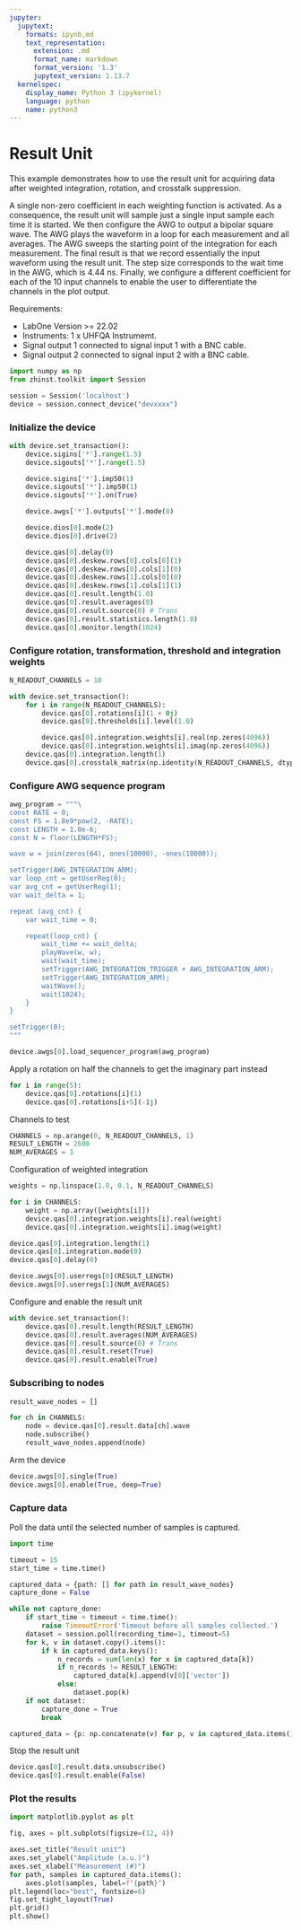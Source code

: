 ```yaml
---
jupyter:
  jupytext:
    formats: ipynb,md
    text_representation:
      extension: .md
      format_name: markdown
      format_version: '1.3'
      jupytext_version: 1.13.7
  kernelspec:
    display_name: Python 3 (ipykernel)
    language: python
    name: python3
---
```


# Result Unit

This example demonstrates how to use the result unit for acquiring data
after weighted integration, rotation, and crosstalk suppression.

A single non-zero coefficient in each weighting function is activated. As a
consequence, the result unit will sample just a single input sample each
time it is started. We then configure the AWG to output a bipolar square
wave. The AWG plays the waveform in a loop for each measurement and all
averages. The AWG sweeps the starting point of the integration for each
measurement. The final result is that we record essentially the input
waveform using the result unit. The step size corresponds to the wait time
in the AWG, which is 4.44 ns. Finally, we configure a different coefficient
for each of the 10 input channels to enable the user to differentiate the
channels in the plot output.

Requirements:

* LabOne Version >= 22.02
* Instruments:
    1 x UHFQA Instrumemt.
* Signal output 1 connected to signal input 1 with a BNC cable.
* Signal output 2 connected to signal input 2 with a BNC cable.


```python
import numpy as np
from zhinst.toolkit import Session

session = Session('localhost')
device = session.connect_device("devxxxx")
```

### Initialize the device

```python
with device.set_transaction():
    device.sigins['*'].range(1.5)
    device.sigouts['*'].range(1.5)

    device.sigins['*'].imp50(1)
    device.sigouts['*'].imp50(1)
    device.sigouts['*'].on(True)

    device.awgs['*'].outputs['*'].mode(0)

    device.dios[0].mode(2)
    device.dios[0].drive(2)

    device.qas[0].delay(0)
    device.qas[0].deskew.rows[0].cols[0](1)
    device.qas[0].deskew.rows[0].cols[1](0)
    device.qas[0].deskew.rows[1].cols[0](0)
    device.qas[0].deskew.rows[1].cols[1](1)
    device.qas[0].result.length(1.0)
    device.qas[0].result.averages(0)
    device.qas[0].result.source(0) # Trans
    device.qas[0].result.statistics.length(1.0)
    device.qas[0].monitor.length(1024)
```

### Configure rotation, transformation, threshold and integration weights

```python
N_READOUT_CHANNELS = 10
```

```python
with device.set_transaction():
    for i in range(N_READOUT_CHANNELS):
        device.qas[0].rotations[i](1 + 0j)
        device.qas[0].thresholds[i].level(1.0)

        device.qas[0].integration.weights[i].real(np.zeros(4096))
        device.qas[0].integration.weights[i].imag(np.zeros(4096))
    device.qas[0].integration.length(1)
    device.qas[0].crosstalk_matrix(np.identity(N_READOUT_CHANNELS, dtype=int))

```

### Configure AWG sequence program

```python
awg_program = """\
const RATE = 0;
const FS = 1.8e9*pow(2, -RATE);
const LENGTH = 1.0e-6;
const N = floor(LENGTH*FS);

wave w = join(zeros(64), ones(10000), -ones(10000));

setTrigger(AWG_INTEGRATION_ARM);
var loop_cnt = getUserReg(0);
var avg_cnt = getUserReg(1);
var wait_delta = 1;

repeat (avg_cnt) {
    var wait_time = 0;

    repeat(loop_cnt) {
        wait_time += wait_delta;
        playWave(w, w);
        wait(wait_time);
        setTrigger(AWG_INTEGRATION_TRIGGER + AWG_INTEGRATION_ARM);
        setTrigger(AWG_INTEGRATION_ARM);
        waitWave();
        wait(1024);
    }
}

setTrigger(0);
"""
```

```python
device.awgs[0].load_sequencer_program(awg_program)
```

Apply a rotation on half the channels to get the imaginary part instead

```python
for i in range(5):
    device.qas[0].rotations[i](1)
    device.qas[0].rotations[i+5](-1j)
```

Channels to test

```python
CHANNELS = np.arange(0, N_READOUT_CHANNELS, 1)
RESULT_LENGTH = 2600
NUM_AVERAGES = 1
```

Configuration of weighted integration

```python
weights = np.linspace(1.0, 0.1, N_READOUT_CHANNELS)

for i in CHANNELS:
    weight = np.array([weights[i]])
    device.qas[0].integration.weights[i].real(weight)
    device.qas[0].integration.weights[i].imag(weight)

device.qas[0].integration.length(1)
device.qas[0].integration.mode(0)
device.qas[0].delay(0)

device.awgs[0].userregs[0](RESULT_LENGTH)
device.awgs[0].userregs[1](NUM_AVERAGES)
```

Configure and enable the result unit

```python
with device.set_transaction():
    device.qas[0].result.length(RESULT_LENGTH)
    device.qas[0].result.averages(NUM_AVERAGES)
    device.qas[0].result.source(0) # Trans
    device.qas[0].result.reset(True)
    device.qas[0].result.enable(True)
```

### Subscribing to nodes

```python
result_wave_nodes = []

for ch in CHANNELS:
    node = device.qas[0].result.data[ch].wave
    node.subscribe()
    result_wave_nodes.append(node)
```

Arm the device

```python
device.awgs[0].single(True)
device.awgs[0].enable(True, deep=True)
```

### Capture data

Poll the data until the selected number of samples is captured.

```python
import time

timeout = 15
start_time = time.time()

captured_data = {path: [] for path in result_wave_nodes}
capture_done = False

while not capture_done:
    if start_time + timeout < time.time():
        raise TimeoutError('Timeout before all samples collected.')
    dataset = session.poll(recording_time=1, timeout=5)
    for k, v in dataset.copy().items():
        if k in captured_data.keys():
            n_records = sum(len(x) for x in captured_data[k])
            if n_records != RESULT_LENGTH:
                captured_data[k].append(v[0]['vector'])
            else:
                dataset.pop(k)
    if not dataset:
        capture_done = True
        break

captured_data = {p: np.concatenate(v) for p, v in captured_data.items()}
```

Stop the result unit

```python
device.qas[0].result.data.unsubscribe()
device.qas[0].result.enable(False)
```

### Plot the results

```python
import matplotlib.pyplot as plt

fig, axes = plt.subplots(figsize=(12, 4))

axes.set_title("Result unit")
axes.set_ylabel("Amplitude (a.u.)")
axes.set_xlabel("Measurement (#)")
for path, samples in captured_data.items():
    axes.plot(samples, label=f"{path}")
plt.legend(loc="best", fontsize=6)
fig.set_tight_layout(True)
plt.grid()
plt.show()
```
